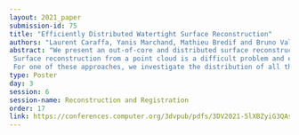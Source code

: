 ```yaml
---
layout: 2021_paper
submission-id: 75
title: "Efficiently Distributed Watertight Surface Reconstruction"
authors: "Laurent Caraffa, Yanis Marchand, Mathieu Bredif and Bruno Vallet"
abstract: "We present an out-of-core and distributed surface reconstruction algorithm which scales efficiently on arbitrarily large point clouds (with optical centres) and produces a 3D watertight triangle mesh representing the surface of the underlying scene.
 Surface reconstruction from a point cloud is a difficult problem and existing state of the art approaches are usually based on complex pipelines making use of global algorithms (i.e. Delaunay triangulation, graph-cut optimisation).
 For one of these approaches, we investigate the distribution of all the steps (in particular Delaunay triangulation and graph-cut optimisation) in order to propose a fully scalable method. We show that the problem can be tiled and distributed across a cloud or a cluster of PCs by paying a careful attention to the interactions between tiles and using Spark computing framework. We confirm the efficiency of this approach with an in-depth quantitative evaluation and the successful reconstruction of a surface from a very large data set which combines more than 350 million aerial and terrestrial LiDAR points."
type: Poster
day: 3
session: 6
session-name: Reconstruction and Registration
order: 17
link: https://conferences.computer.org/3dvpub/pdfs/3DV2021-5lXBZyiG3QAsRBKXHIjqU8/268800b432/268800b432.pdf
---
```

